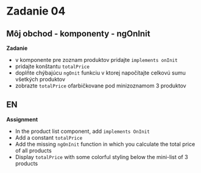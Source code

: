 # Zadanie 04

## Môj obchod - komponenty - ngOnInit

**Zadanie**

- v komponente pre zoznam produktov pridajte `implements onInit`
- pridajte konštantu `totalPrice`
- doplňte chýbajúcu `ngOnit` funkciu v ktorej napočítajte celkovú sumu všetkých produktov
- zobrazte `totalPrice` ofarbičkovane pod minizoznamom 3 produktov

## EN

**Assignment**

* In the product list component, add `implements OnInit`
* Add a constant `totalPrice`
* Add the missing `ngOnInit` function in which you calculate the total price of all products
* Display `totalPrice` with some colorful styling below the mini-list of 3 products

